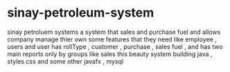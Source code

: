 # sinay-petroleum-system
sinay petroluem systems a system that sales and purchase fuel and allows company manage thier own some features that they need like employee , users and user has rollType , customer , purchase , sales fuel , and has two main reports only by groups like sales this beauty system building java , styles css and some other javafx , mysql

